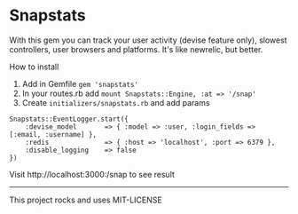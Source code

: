 # Snapstats

With this gem you can track your user activity (devise feature only), slowest controllers, user browsers and platforms. It's like newrelic, but better.

How to install

1. Add in Gemfile `gem 'snapstats'`
2. In your routes.rb add `mount Snapstats::Engine, :at => '/snap' `
3. Create `initializers/snapstats.rb` and add params

```
Snapstats::EventLogger.start({ 
	:devise_model 		=> { :model => :user, :login_fields => [:email, :username] }, 
	:redis 				=> { :host => 'localhost', :port => 6379 }, 
	:disable_logging 	=> false 
})
```

Visit http://localhost:3000:/snap to see result

-----
This project rocks and uses MIT-LICENSE